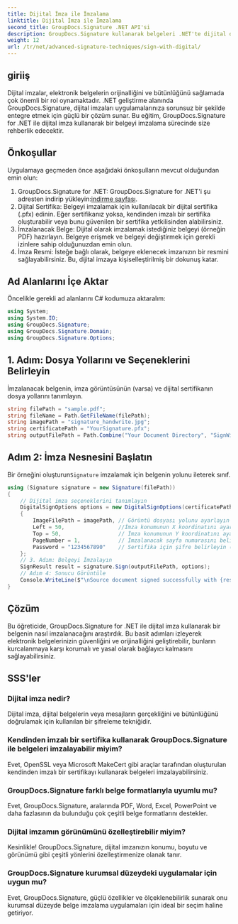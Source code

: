 ```yaml
---
title: Dijital İmza ile İmzalama
linktitle: Dijital İmza ile İmzalama
second_title: GroupDocs.Signature .NET API'si
description: GroupDocs.Signature kullanarak belgeleri .NET'te dijital olarak nasıl imzalayacağınızı öğrenin. Bu kapsamlı eğitimle güvenliği ve özgünlüğü artırın.
weight: 12
url: /tr/net/advanced-signature-techniques/sign-with-digital/
---
```

## giriiş
Dijital imzalar, elektronik belgelerin orijinalliğini ve bütünlüğünü sağlamada çok önemli bir rol oynamaktadır. .NET geliştirme alanında GroupDocs.Signature, dijital imzaları uygulamalarınıza sorunsuz bir şekilde entegre etmek için güçlü bir çözüm sunar. Bu eğitim, GroupDocs.Signature for .NET ile dijital imza kullanarak bir belgeyi imzalama sürecinde size rehberlik edecektir.
## Önkoşullar
Uygulamaya geçmeden önce aşağıdaki önkoşulların mevcut olduğundan emin olun:
1.  GroupDocs.Signature for .NET: GroupDocs.Signature for .NET'i şu adresten indirip yükleyin:[indirme sayfası](https://releases.groupdocs.com/signature/net/).
2. Dijital Sertifika: Belgeyi imzalamak için kullanılacak bir dijital sertifika (.pfx) edinin. Eğer sertifikanız yoksa, kendinden imzalı bir sertifika oluşturabilir veya bunu güvenilen bir sertifika yetkilisinden alabilirsiniz.
3. İmzalanacak Belge: Dijital olarak imzalamak istediğiniz belgeyi (örneğin PDF) hazırlayın. Belgeye erişmek ve belgeyi değiştirmek için gerekli izinlere sahip olduğunuzdan emin olun.
4. İmza Resmi: İsteğe bağlı olarak, belgeye eklenecek imzanızın bir resmini sağlayabilirsiniz. Bu, dijital imzaya kişiselleştirilmiş bir dokunuş katar.

## Ad Alanlarını İçe Aktar
Öncelikle gerekli ad alanlarını C# kodumuza aktaralım:
```csharp
using System;
using System.IO;
using GroupDocs.Signature;
using GroupDocs.Signature.Domain;
using GroupDocs.Signature.Options;
```
## 1. Adım: Dosya Yollarını ve Seçeneklerini Belirleyin
İmzalanacak belgenin, imza görüntüsünün (varsa) ve dijital sertifikanın dosya yollarını tanımlayın.
```csharp
string filePath = "sample.pdf";
string fileName = Path.GetFileName(filePath);
string imagePath = "signature_handwrite.jpg";
string certificatePath = "YourSignature.pfx";
string outputFilePath = Path.Combine("Your Document Directory", "SignWithDigital", fileName);
```
## Adım 2: İmza Nesnesini Başlatın
 Bir örneğini oluşturun`Signature` imzalamak için belgenin yolunu ileterek sınıf.
```csharp
using (Signature signature = new Signature(filePath))
{
    // Dijital imza seçeneklerini tanımlayın
    DigitalSignOptions options = new DigitalSignOptions(certificatePath)
    {
        ImageFilePath = imagePath, // Görüntü dosyası yolunu ayarlayın (isteğe bağlı)
        Left = 50,                 //İmza konumunun X koordinatını ayarlayın
        Top = 50,                  // İmza konumunun Y koordinatını ayarlayın
        PageNumber = 1,            // İmzalanacak sayfa numarasını belirtin
        Password = "1234567890"    // Sertifika için şifre belirleyin (gerekiyorsa)
    };
    // 3. Adım: Belgeyi İmzalayın
    SignResult result = signature.Sign(outputFilePath, options);
    // Adım 4: Sonucu Görüntüle
    Console.WriteLine($"\nSource document signed successfully with {result.Succeeded.Count} signature(s).\nFile saved at {outputFilePath}.");
}
```

## Çözüm
Bu öğreticide, GroupDocs.Signature for .NET ile dijital imza kullanarak bir belgenin nasıl imzalanacağını araştırdık. Bu basit adımları izleyerek elektronik belgelerinizin güvenliğini ve orijinalliğini geliştirebilir, bunların kurcalanmaya karşı korumalı ve yasal olarak bağlayıcı kalmasını sağlayabilirsiniz.
## SSS'ler
### Dijital imza nedir?
Dijital imza, dijital belgelerin veya mesajların gerçekliğini ve bütünlüğünü doğrulamak için kullanılan bir şifreleme tekniğidir.
### Kendinden imzalı bir sertifika kullanarak GroupDocs.Signature ile belgeleri imzalayabilir miyim?
Evet, OpenSSL veya Microsoft MakeCert gibi araçlar tarafından oluşturulan kendinden imzalı bir sertifikayı kullanarak belgeleri imzalayabilirsiniz.
### GroupDocs.Signature farklı belge formatlarıyla uyumlu mu?
Evet, GroupDocs.Signature, aralarında PDF, Word, Excel, PowerPoint ve daha fazlasının da bulunduğu çok çeşitli belge formatlarını destekler.
### Dijital imzamın görünümünü özelleştirebilir miyim?
Kesinlikle! GroupDocs.Signature, dijital imzanızın konumu, boyutu ve görünümü gibi çeşitli yönlerini özelleştirmenize olanak tanır.
### GroupDocs.Signature kurumsal düzeydeki uygulamalar için uygun mu?
Evet, GroupDocs.Signature, güçlü özellikler ve ölçeklenebilirlik sunarak onu kurumsal düzeyde belge imzalama uygulamaları için ideal bir seçim haline getiriyor.